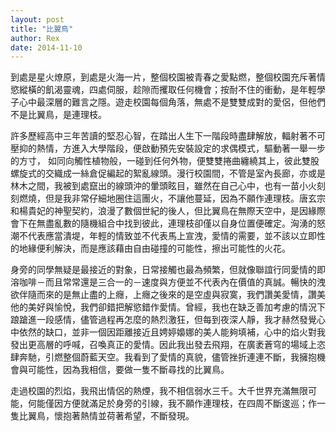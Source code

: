 ```yaml
---
layout: post
title: "比翼鳥"
author: Rex
date: 2014-11-10
---
```


到處是星火燎原，到處是火海一片，整個校園被青春之愛點燃，整個校園充斥著情慾縱橫的飢渴靈魂，四處伺服，趁隙而攫取任何機會；按耐不住的衝動，是年輕學子心中最深層的難言之隱。遊走校園每個角落，無處不是雙雙成對的愛侶，但他們不是比翼鳥，是連理枝。

許多歷經高中三年苦讀的堅忍心智，在踏出人生下一階段時盡肆解放，輻射著不可壓抑的熱情，方進入大學階段，便啟動預先安裝設定的求偶模式，驅動著一舉一步的方寸， 如同向觸性植物般，一碰到任何外物，便雙雙捲曲纏繞其上，彼此雙股螺旋式的交織成一絲倉促編起的絮亂線頭。漫行校園間，不管是室內長廊，亦或是林木之間，我被到處竄出的線頭沖的暈頭眩目，雖然在自己心中，也有一苗小火刻刻燃燒，但是我非常仔細地圈住這團火，不讓他蔓延，因為不願作連理枝。唐玄宗和楊貴妃的神聖契約，浪漫了數個世紀的後人，但比翼鳥在無際天空中，是因緣際會下在無盡亂數的隨機組合中找到彼此，連理枝卻僅以自身位置便確定。洶湧的怒潮不代表應當潰堤，年輕的情致並不代表馬上宣洩，愛情的需要，並不該以立即性的地緣便利解決，而是應該藉由自由碰撞的可能性，擦出可能性的火花。

身旁的同學無疑是最接近的對象，日常接觸也最為頻繁，但就像聯誼行同愛情的即溶咖啡－而且常常還是三合一的－速度與方便並不代表內在價值的真誠。暢快的洩欲伴隨而來的是無止盡的上癮，上癮之後來的是空虛與寂寞，我們讚美愛情，讚美他的美好與愉悅，我們卻錯把解慾錯作愛情。曾經，我也在缺乏善加考慮的情況下踉蹌進一段感情，儘管過程再怎麼的熱烈激狂，但每到夜深人靜，我才赫然發覺心中依然的缺口，並非一個因距離接近且娉婷嬝娜的美人能夠填補，心中的焰火對我發出更高層的呼喊，召喚真正的愛情。因此我出發去飛翔，在廣袤蒼穹的場域上恣肆奔馳，引燃整個蔚藍天空。我看到了愛情的真貌，儘管挫折連連不斷，我擁抱機會與可能性，因為我相信，要做一隻不斷尋找的比翼鳥。

走過校園的烈焰，我飛出情侶的熱煙，我不相信弱水三千。大千世界充滿無限可能，何能僅因方便就滿足於身旁的引線，我不願作連理枝，在四周不斷逡巡；作一隻比翼鳥，懷抱著熱情並荷著希望，不斷發現。
